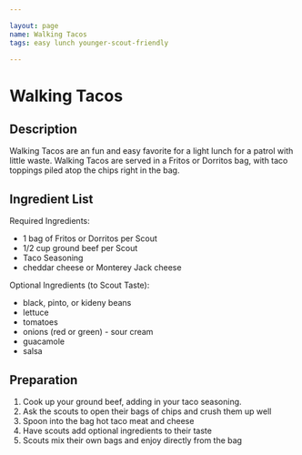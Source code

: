 ```yaml
---

layout: page
name: Walking Tacos
tags: easy lunch younger-scout-friendly

---
```


# Walking Tacos

## Description

Walking Tacos are an fun and easy favorite for a light lunch for a patrol with little waste. Walking Tacos are served in a Fritos or Dorritos bag, with taco toppings piled atop the chips right in the bag. 

## Ingredient List

Required Ingredients:

- 1 bag of Fritos or Dorritos per Scout
- 1/2 cup ground beef per Scout
- Taco Seasoning
- cheddar cheese or Monterey Jack cheese

Optional Ingredients (to Scout Taste):
​
- black, pinto, or kideny beans
- lettuce
- tomatoes
- onions (red or green)
​- sour cream
- guacamole
- salsa

## Preparation

1. Cook up your ground beef, adding in your taco seasoning. 
1. Ask the scouts to open their bags of chips and crush them up well
1. Spoon into the bag hot taco meat and cheese
1. Have scouts add optional ingredients to their taste 
1. Scouts mix their own bags and enjoy directly from the bag



